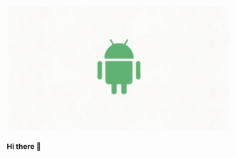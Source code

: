 <p align="center">
  <img src="https://github.com/rubenquadros/rubenquadros/blob/master/hi.gif?raw=true">
</p>

### Hi there 👋

<!--
**rubenquadros/rubenquadros** is a ✨ _special_ ✨ repository because its `README.md` (this file) appears on your GitHub profile.

Here are some ideas to get you started:

- 🔭 I’m currently working on ...
- 🌱 I’m currently learning ...
- 👯 I’m looking to collaborate on ...
- 🤔 I’m looking for help with ...
- 💬 Ask me about ...
- 📫 How to reach me: ...
- 😄 Pronouns: ...
- ⚡ Fun fact: ...
-->
